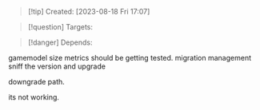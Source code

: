 
>[!tip] Created: [2023-08-18 Fri 17:07]

>[!question] Targets: 

>[!danger] Depends: 

gamemodel size metrics should be getting tested.
migration management
sniff the version and upgrade

downgrade path.

its not working.

